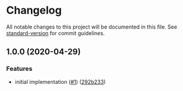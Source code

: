 # Changelog

All notable changes to this project will be documented in this file. See [standard-version](https://github.com/conventional-changelog/standard-version) for commit guidelines.

## 1.0.0 (2020-04-29)


### Features

* initial implementation ([#1](https://github.com/moxystudio/react-ellipsis/issues/1)) ([292b233](https://github.com/moxystudio/react-ellipsis/commit/292b233e3b99724b4f3e9b1e60ef855976ea0a01))
